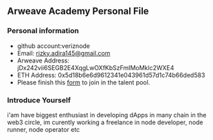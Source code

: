 ## Arweave Academy Personal File

### Personal information

- github account:veriznode
- Email: rizky.adira145@gmail.com
- Arweave Address: jDx242vii6SEGB2E4XqgLwOXfKbSzFmIMoMklc2WXE4
- ETH Address: 0x5d18b6e6d9612341e043961d57d1c74b66ded583
- Please finish this [form](https://docs.google.com/forms/d/e/1FAIpQLSfWA5fIIcBgmRppm3jNz5vmf9Mai_QMVil-2pO4r7YKn_Zhtw/viewform?usp=sf_link) to join in the talent pool.

### Introduce Yourself
 i'am have biggest enthusiast in developing dApps in many chain in the web3 circle, im curently working a freelance in node developer, node runner, node operator etc
